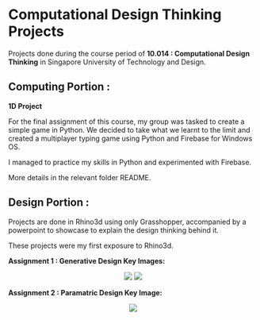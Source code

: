 # Computational Design Thinking Projects

Projects done during the course period of **10.014 : Computational Design Thinking** in Singapore University of Technology and Design.

<H2>Computing Portion :</H2>

**1D Project**

For the final assignment of this course, my group was tasked to create a simple game in Python.
We decided to take what we learnt to the limit and created a multiplayer typing game using Python and Firebase for Windows OS.

I managed to practice my skills in Python and experimented with Firebase.

More details in the relevant folder README.

<H2>Design Portion :</H2>

Projects are done in Rhino3d using only Grasshopper, accompanied by a powerpoint to showcase to explain the design thinking behind it.

These projects were my first exposure to Rhino3d.

**Assignment 1 : Generative Design Key Images:**

<p align="center">
  <img src="https://i.imgur.com/SX8juR2.jpg">
  <img src="https://i.imgur.com/zJU4rbm.jpg">
</p>

**Assignment 2 : Paramatric Design Key Image:**
  
<p align="center">
  <img src="https://i.imgur.com/yeuYkrt.jpg">
</p>
